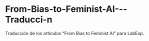# From-Bias-to-Feminist-AI---Traducci-n
Traducción de los artículos “From Bias to Feminist AI” para LabExp.
